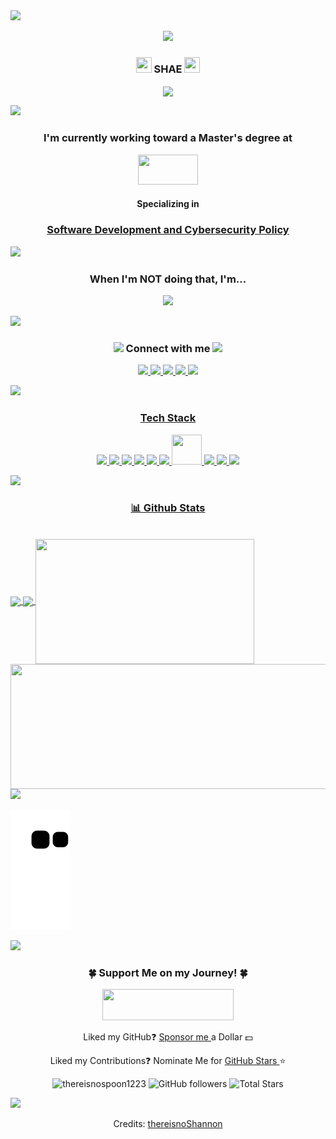 <img src="https://user-images.githubusercontent.com/73097560/115834477-dbab4500-a447-11eb-908a-139a6edaec5c.gif">	

<p align="center"><a href="https://github.com/DenverCoder1/readme-typing-svg"><img src="https://readme-typing-svg.herokuapp.com?lines=Hi,+I'm+Shannon+Smith;but+almost+everyone+calls+me&center=true&width=500&height=50"></a></p>

<h3 align="center"><img src="https://raw.githubusercontent.com/iampavangandhi/iampavangandhi/master/gifs/Hi.gif" width="25" height="25">  SHAE  <img src="https://raw.githubusercontent.com/iampavangandhi/iampavangandhi/master/gifs/Hi.gif" width="25" height="25"></a>
</h3>



<p align="center">
  <img align="center" src="https://github.com/thereisnoShannon/photos/blob/main/purple.jpg" style = "width: -webkit-fill-available;"/>
</p>



<img src="https://user-images.githubusercontent.com/73097560/115834477-dbab4500-a447-11eb-908a-139a6edaec5c.gif">	


<h3 align="center"> I'm currently working toward a Master's degree at </h3>
<p align="center"><img src="https://upload.wikimedia.org/wikipedia/commons/6/60/Virginia_Tech_Hokies_logo.svg" height="48" width="96"/></p>
<h4 align="center"> Specializing in </h4>
<h3 align="center"><a href="https://vtmit.vt.edu/academics/curriculum.html#graduate-certificates"> Software Development and Cybersecurity Policy </a></h3>


<img src="https://user-images.githubusercontent.com/73097560/115834477-dbab4500-a447-11eb-908a-139a6edaec5c.gif">	


<h3 align="center"> When I'm NOT doing that, I'm... </h3>

<p align="center"><a href="https://github.com/DenverCoder1/readme-typing-svg"><img src="https://readme-typing-svg.herokuapp.com?lines=👨‍💻+Improving+my+Programming+skills;🎨+Painting,+drawing,+sculpting+or+woodworking;🏠+Completing+home+renovation+projects;Spending+time+with+my+💍+wife+and+🐾+pets;🚀+Always+ready+to+collaborate&center=true&width=500&height=50"></a></p>


<img src="https://user-images.githubusercontent.com/73097560/115834477-dbab4500-a447-11eb-908a-139a6edaec5c.gif">	


<h3 align="center"><img src="https://media.giphy.com/media/iY8CRBdQXODJSCERIr/giphy.gif" width="30px"> Connect with me <img src="https://media.giphy.com/media/iY8CRBdQXODJSCERIr/giphy.gif" width="30px"></h3>
								      
<p align="center">
    <a title="Linkedin" href="https://www.linkedin.com/in/call-me-shae/">
    <img src="https://img.icons8.com/nolan/48/linkedin.png"/>
    </a>
    <a title="Portfolio" href="https://thereisnoShannon.github.io/Shae%20Smith/index.html">
    <img src="https://img.icons8.com/nolan/48/github.png"/>
    </a>
    <a title="Art Site" href="https://shae1223.wixsite.com/shae-smith-artist">
    <img src="https://user-images.githubusercontent.com/75339573/189492299-8fe30fb6-b0ff-4406-bbf2-fa7f8f41645d.png"/>
    </a>
    <a title="Facebook" href="https://www.facebook.com/shaesmith1223">
    <img src="https://img.icons8.com/nolan/48/facebook.png"/>
    </a>
    <a title="Instagram" href="https://www.instagram.com/shaeasis/">
    <img src="https://img.icons8.com/nolan/48/instagram-new.png"/>
</p>	


<img src="https://user-images.githubusercontent.com/73097560/115834477-dbab4500-a447-11eb-908a-139a6edaec5c.gif">			      


<h3 align="center"> Tech Stack </h3>

<p align="center">
    <a title="Java" href="https://www.java.com/">
    <img src="https://img.icons8.com/color/48/null/java-coffee-cup-logo--v1.png"/>
    </a>
    <a title="Javascript" href="https://www.javascript.com/">
    <img src="https://img.icons8.com/fluency/48/null/javascript.png"/>
    </a>
    <a title="HTML5" href="https://www.java.com/en/">
    <img src="https://img.icons8.com/color/48/null/html-5--v1.png"/>
    </a>
    <a title="CSS3" href="https://en.wikipedia.org/wiki/CSS">
    <img src="https://img.icons8.com/color/48/000000/css3.png"/>
    </a>
    <a title="Sass" href="https://en.wikipedia.org/wiki/Sass_(stylesheet_language)">
    <img src="https://img.icons8.com/color/48/000000/sass.png"/>
    </a>
    <a title="Kotlin" href="https://en.wikipedia.org/wiki/Kotlin_(programming_language)">
    <img src="https://img.icons8.com/color/48/null/kotlin.png"/>
    </a>
    <a title="Eclipse" href="https://www.eclipse.org/ide/">
    <img src="https://user-images.githubusercontent.com/11943860/46922575-7017cf80-cfe1-11e8-845a-0cd198fb546c.png" width="48px" height="48px"/>
    </a>
    <a title="IntelliJ" href="https://www.jetbrains.com/idea/">
    <img src="https://img.icons8.com/color/48/000000/intellij-idea.png"/>
    </a>
    <a title="Android Studio" href="https://en.wikipedia.org/wiki/Android_Studio">    
    <img src="https://img.icons8.com/color/48/null/android-studio--v2.png"/>
    </a>
    <a title="GitLab" href="https://about.gitlab.com/">  
    <img src="https://img.icons8.com/color/48/null/gitlab.png"/>
</p>


<img src="https://user-images.githubusercontent.com/73097560/115834477-dbab4500-a447-11eb-908a-139a6edaec5c.gif">			      
  
	
<h3 align="center"> 📊 Github Stats </h3>
	
<br>

<a href="https://streak-stats.demolab.com/thereisnoShannon/">
  <img align="center" src="https://streak-stats.demolab.com?user=thereisnoShannon&theme=radical&hide_border=true&date_format=M%20j%5B%2C%20Y%5D&ring=8508B4&fire=FF8622&sideNums=8508B4" />
</a>
<a href="https://github.com/thereisnoShannon/github-readme-stats">
  <img align="center" src="https://github-readme-stats.vercel.app/api?username=thereisnoShannon&theme=radical&hide_border=true" />
</a>
<a href="https://github.com/thereisnoShannon/github-readme-stats">
  <img align="center" src="https://github-readme-stats.vercel.app/api/top-langs/?username=thereisnoShannon&&theme=radical&hide_border=true&langs_count=10&layout=compact&repo=github-readme-stats"  width="350" height="200""/>
</a>
<a href="https://github.com/thereisnoShannon/github-readme-stats">
  <img align="center" src="https://github-profile-summary-cards.vercel.app/api/cards/profile-details?username=thereisnoShannon&theme=radical" width="650" height="200"/>
</a>	


<img src="https://user-images.githubusercontent.com/73097560/115834477-dbab4500-a447-11eb-908a-139a6edaec5c.gif">			      

![snake gif](https://github.com/BrunoGonSouza/BrunoGonSouza/blob/output/github-contribution-grid-snake.svg)

<img src="https://user-images.githubusercontent.com/73097560/115834477-dbab4500-a447-11eb-908a-139a6edaec5c.gif">


<h3 align="center"> 🍀 Support Me on my Journey! 🍀 </h3>


<p align="center"><a href="https://www.buymeacoffee.com/shaesmith1223"><img src="https://camo.githubusercontent.com/28aae05a0fba45679e8e27d90609601e249b64a5fe30dfef05495de4f4e318d4/68747470733a2f2f63646e2e6275796d6561636f666665652e636f6d2f627574746f6e732f76322f64656661756c742d79656c6c6f772e706e67" height="50" width="210"></a>
</p>

<p align="center"> Liked my GitHub❓ <a href="https://github.com/sponsors/thereisnoShannon/dashboard/profile"> Sponsor me </a> a Dollar 💵 
</p>

<p align="center">Liked my Contributions❓ Nominate Me for <a href="https://stars.github.com/nominate/"> GitHub Stars </a>⭐ 

<p align="center"><img src="https://komarev.com/ghpvc/?username=k-star-229&label=Profile%20views&color=0e75b6&style=plastic" alt="thereisnospoon1223" />
    <img alt="GitHub followers" src="https://img.shields.io/github/followers/thereisnoShannon?label=Followers&style=social">    
    <img src="https://img.shields.io/github/stars/thereisnoShannon?label=Stars" alt="Total Stars">
</p>

<img src="https://user-images.githubusercontent.com/73097560/115834477-dbab4500-a447-11eb-908a-139a6edaec5c.gif">			      


<p align="center"> Credits: <a href="https://github.com/thereisnoShannon"> thereisnoShannon </a>
</p>

	
<!---
thereisnoShannon/thereisnoShannon is a ✨ special ✨ repository because its `README.md` (this file) appears on your GitHub profile.
You can click the Preview link to take a look at your changes.
--->
